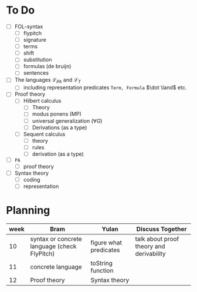 # To Do
- [ ] FOL-syntax
  - [ ] flypitch
  - [ ] signature
  - [ ] terms
  - [ ] shift
  - [ ] substitution
  - [ ] formulas (de bruijn)
  - [ ] sentences
- [ ] The languages $\mathcal{L}_{PA}$ and $\mathcal{L}_T$  
  - [ ] including representation predicates $\texttt{Term, Formula}$ $\dot \land$ etc.
- [ ] Proof theory
  - [ ] Hilbert calculus
    - [ ] Theory
    - [ ] modus ponens (MP)
    - [ ] universal generalization ($\forall G$)
    - [ ] Derivations (as a type)
  - [ ] Sequent calculus
    - [ ] theory
    - [ ] rules
    - [ ] derivation (as a type)
- [ ] $\texttt{PA}$
  - [ ] proof theory
- [ ] Syntax theory
  - [ ] coding
  - [ ] representation
     
# Planning
| week | Bram | Yulan | Discuss Together |
|---|---|---|---|
| 10 | syntax or concrete  language (check FlyPitch) | figure what predicates | talk about proof theory and derivability |
| 11 | concrete language  | toString function |  |
| 12 | Proof theory | Syntax theory |  |
